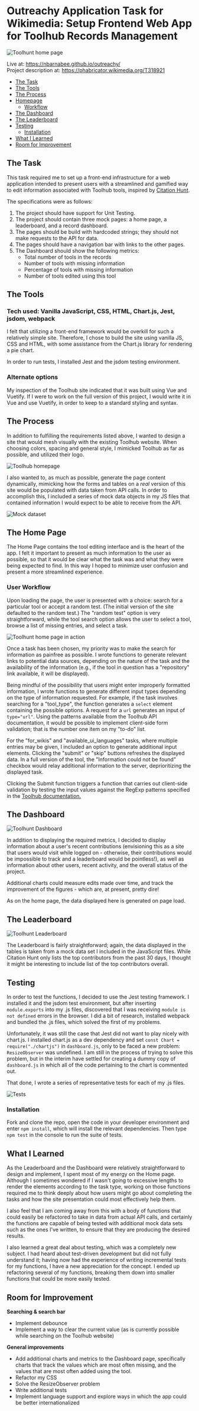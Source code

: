 # Outreachy Application Task for Wikimedia: Setup Frontend Web App for Toolhub Records Management

![Toolhunt home page](/docs/images/home.jpg)

Live at: https://nbarnabee.github.io/outreachy/  
Project description at: https://phabricator.wikimedia.org/T318921

- [The Task](#the-task)
- [The Tools](#the-tools)
- [The Process](#the-process)
- [Homepage](#the-home-page)  
    - [Workflow](#user-workflow)
- [The Dashboard](#the-dashboard)
- [The Leaderboard](#the-leaderboard)
- [Testing](#testing) 
   - [Installation](#installation)
- [What I Learned](#what-i-learned)
- [Room for Improvement](#room-for-improvement)

## The Task

This task required me to set up a front-end infrastructure for a web application intended to present users with a streamlined and gamified way to edit information associated with Toolhub tools, inspired by [Citation Hunt](https://citationhunt.toolforge.org/en?id=89280fcc).

The specifications were as follows:

1. The project should have support for Unit Testing.
2. The project should contain three mock pages: a home page, a leaderboard, and a record dashboard.
3. The pages should be build with hardcoded strings; they should not make requests to the API for data.
4. The pages should have a navigation bar with links to the other pages.
5. The Dashboard should show the following metrics:
   - Total number of tools in the records
   - Number of tools with missing information
   - Percentage of tools with missing information
   - Number of tools edited using this tool

## The Tools

### Tech used: Vanilla JavaScript, CSS, HTML, Chart.js, Jest, jsdom, webpack

I felt that utilizing a front-end framework would be overkill for such a relatively simple site. Therefore, I chose to build the site using vanilla JS, CSS and HTML, with some assistance from the Chart.js library for rendering a pie chart.

In order to run tests, I installed Jest and the jsdom testing environment.

### Alternate options

My inspection of the Toolhub site indicated that it was built using Vue and Vuetify. If I were to work on the full version of this project, I would write it in Vue and use Vuetify, in order to keep to a standard styling and syntax.

## The Process

In addition to fulfilling the requirements listed above, I wanted to design a site that would mesh visually with the existing Toolhub website. When choosing colors, spacing and general style, I mimicked Toolhub as far as possible, and utilized their logo.

![Toolhub homepage](/docs/images/toolhub-home.jpg)

I also wanted to, as much as possible, generate the page content dynamically, mimicking how the forms and tables on a _real_ version of this site would be populated with data taken from API calls. In order to accomplish this, I included a series of mock data objects in my JS files that contained information I would expect to be able to receive from the API.

![Mock dataset](/docs/images/mock_data.jpg)

## The Home Page

The Home Page contains the tool editing interface and is the heart of the app. I felt it important to present as much information to the user as possible, so that it would be clear what the task was and what they were being expected to find. In this way I hoped to minimize user confusion and present a more streamlined experience.  

### User Workflow 

Upon loading the page, the user is presented with a choice: search for a particular tool or accept a random test.  (The initial version of the site defaulted to the random test.)  The "random test" option is very straightforward, while the tool search option allows the user to select a tool, browse a list of missing entries, and select a task.

![Toolhunt home page in action](/docs/images/in_use.gif)

Once a task has been chosen, my priority was to make the search for information as painfree as possible.  I wrote functions to generate relevant links to potential data sources, depending on the nature of the task and the availability of the information (e.g., if the tool in question has a "repository" link available, it will be displayed).

Being mindful of the possibility that users might enter improperly formatted information, I wrote functions to generate different input types depending on the type of information requested. For example, if the task involves searching for a "tool_type", the function generates a `select` element containing the possible options. A request for a `url` generates an input of `type="url"`. Using the patterns available from the Toolhub API documentation, it would be possible to implement client-side form validation; that is the number one item on my "to-do" list.

For the "for_wikis" and "available_ui_languages" tasks, where multiple entries may be given, I included an option to generate additional input elements. Clicking the "submit" or "skip" buttons refreshes the displayed data. In a full version of the tool, the "Information could not be found" checkbox would relay additional information to the server, deprioritizing the displayed task.

Clicking the Submit function triggers a function that carries out client-side validation by testing the input values against the RegExp patterns specified in the <a href="https://toolhub.wikimedia.org/api-docs#put-/api/tools/-name-/annotations/" target="_blank">Toolhub documentation.</a>

## The Dashboard

![Toolhunt Dashboard](/docs/images/dashboard.jpg)

In addition to displaying the required metrics, I decided to display information about a user's recent contributions (envisioning this as a site that users would visit while logged on - otherwise, their contributions would be impossible to track and a leaderboard would be pointless!), as well as information about other users, recent activity, and the overall status of the project.

Additional charts could measure edits made over time, and track the improvement of the figures - which are, at present, pretty dire!

As on the home page, the data displayed here is generated on page load.

## The Leaderboard

![Toolhunt Leaderboard](/docs/images/leaderboard.jpg)

The Leaderboard is fairly straightforward; again, the data displayed in the tables is taken from a mock data set I included in the JavaScript files. While Citation Hunt only lists the top contributors from the past 30 days, I thought it might be interesting to include list of the top contributors overall.

## Testing

In order to test the functions, I decided to use the Jest testing framework. I installed it and the jsdom test environment, but after inserting `module.exports` into my .js files, discovered that I was receiving `module is not defined` errors in the browser.  I did a bit of research, installed webpack and bundled the .js files, which solved the first of my problems.    

Unfortunately, it was still the case that Jest did not want to play nicely with chart.js.  I installed chart.js as a dev dependency and set `const Chart = require("./chartjs")` in `dashboard.js`, only to be faced a new problem:  `ResizeObserver` was undefined.  I am still in the process of trying to solve this problem, but in the interim have settled for creating a dummy copy of `dashboard.js` in which all of the code pertaining to the chart is commented out.   

That done, I wrote a series of representative tests for each of my .js files.

![Tests](/docs/images/tests.jpg)

### Installation

Fork and clone the repo, open the code in your developer environment and enter `npm install`, which will install the relevant dependencies. Then type `npm test` in the console to run the suite of tests.

## What I Learned

As the Leaderboard and the Dashboard were relatively straightforward to design and implement, I spent most of my energy on the Home page. Although I sometimes wondered if I wasn't going to excessive lengths to render the elements according to the task type, working on those functions required me to think deeply about how users might go about completing the tasks and how the site presentation could most effectively help them.

I also feel that I am coming away from this with a body of functions that could easily be refactored to take in data from actual API calls, and certainly the functions are capable of being tested with additional mock data sets such as the ones I've written, to ensure that they are producing the desired results.  

I also learned a great deal about testing, which was a completely new subject.  I had heard about test-driven development but did not fully understand it; having now had the experience of writing incremental tests for my functions, I have a new appreciation for the concept.  I ended up refactoring several of my functions, breaking them down into smaller functions that could be more easily tested.

## Room for Improvement

**Searching & search bar**
- Implement debounce
- Implement a way to clear the current value (as is currently possible while searching on the Toolhub website)

**General improvements**
-  Add additional charts and metrics to the Dashboard page, specifically charts that track the values which are most often missing, and the values that are most often added using the tool. 
- Refactor my CSS
- Solve the ResizeObserver problem
- Write additional tests
- Implement language support and explore ways in which the app could be better internationalized



